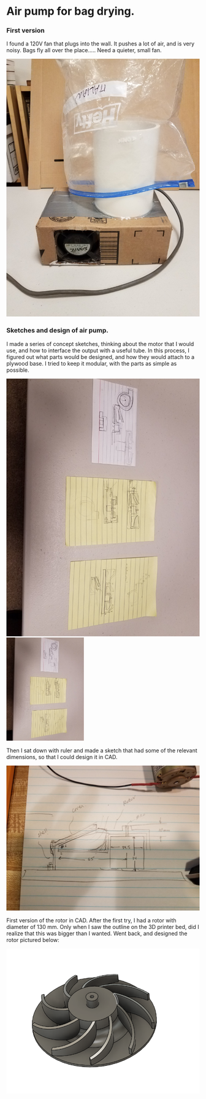 # Air pump for bag drying. 

### First version

I found a 120V fan that plugs into the wall.  It pushes a lot of air, and is very noisy.  Bags fly all over the place.....  Need a quieter, small fan.

![version0](./version0.jpg)


### Sketches and design of air pump.

I made a series of concept sketches, thinking about the motor that I would use, and how to interface the output with a useful tube. In this process, I figured out what parts would be designed, and how they would attach to a plywood base.  I tried to keep it modular, with the parts as simple as possible.  
 
![sketch1](./sketch1.jpg) 
<img src="sketch1.jpg"  width="40%"/>

Then I sat down with ruler and made a sketch that had some of the relevant dimensions, so that I could design it in CAD.

![sketch2](./sketch2.jpg) 

First version of the rotor in CAD.  After the first try, I had a rotor with diameter of 130 mm.  Only when I saw the outline on the 3D printer bed, did I realize that this was bigger than I wanted.  Went back, and designed the rotor pictured below:

![rotor02](./rotor02.png) 

